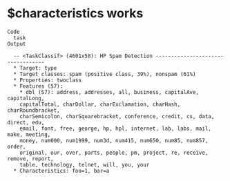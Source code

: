 # $characteristics works

    Code
      task
    Output
      
      -- <TaskClassif> (4601x58): HP Spam Detection ----------------------------------
      * Target: type
      * Target classes: spam (positive class, 39%), nonspam (61%)
      * Properties: twoclass
      * Features (57):
        * dbl (57): address, addresses, all, business, capitalAve, capitalLong,
        capitalTotal, charDollar, charExclamation, charHash, charRoundbracket,
        charSemicolon, charSquarebracket, conference, credit, cs, data, direct, edu,
        email, font, free, george, hp, hpl, internet, lab, labs, mail, make, meeting,
        money, num000, num1999, num3d, num415, num650, num85, num857, order,
        original, our, over, parts, people, pm, project, re, receive, remove, report,
        table, technology, telnet, will, you, your
      * Characteristics: foo=1, bar=a

